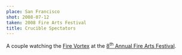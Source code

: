 ```yaml
---
place: San Francisco
shot: 2008-07-12
taken: 2008 Fire Arts Festival
title: Crucible Spectators
---
```


A couple watching the [Fire Vortex](/1/125/hurricane-founder) at the [8<sup>th</sup> Annual Fire Arts Festival](http://thecrucible.org/events/fire-arts-festival).
